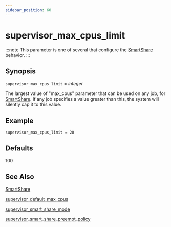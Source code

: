 ```yaml
---
sidebar_position: 60
---
```


# supervisor_max_cpus_limit

:::note
This parameter is one of several that configure the
[SmartShare](../../administrators-guide/configuring-qube/SmartShare) behavior.
:::

## Synopsis

`supervisor_max_cpus_limit` =  _integer_

The largest value of "max_cpus" parameter that can be used on any job, for
[SmartShare](../../administrators-guide/configuring-qube/SmartShare). If any job specifies a value greater
than this, the system will silently cap it to this value.

## Example
```
supervisor_max_cpus_limit = 20
```

## Defaults

100

## See Also

[SmartShare](../../administrators-guide/configuring-qube/SmartShare)

[supervisor_default_max_cpus](./supervisor_default_max_cpus)

[supervisor_smart_share_mode](./supervisor_smart_share_mode)

[supervisor_smart_share_preempt_policy](./supervisor_smart_share_preempt_policy)

